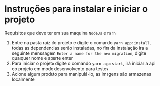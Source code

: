# Instruções para instalar e iniciar o projeto

Requisitos que deve ter em sua maquina `NodeJs` e `Yarn`

1. Entre na pasta raiz do projeto e digite o comando `yarn app:install`, todas as dependencias serão instaladas, no fim da instalação ira a seguinte menssagem `Enter a name for the new migration`, digite qualquer nome e aperte enter
2. Para iniciar o projeto digite o comando `yarn app:start`, irá iniciar a api eo projeto em modo desenvolvento para testes
3. Acione algum produto para manipulá-lo, as imagens são armazenas localmente
